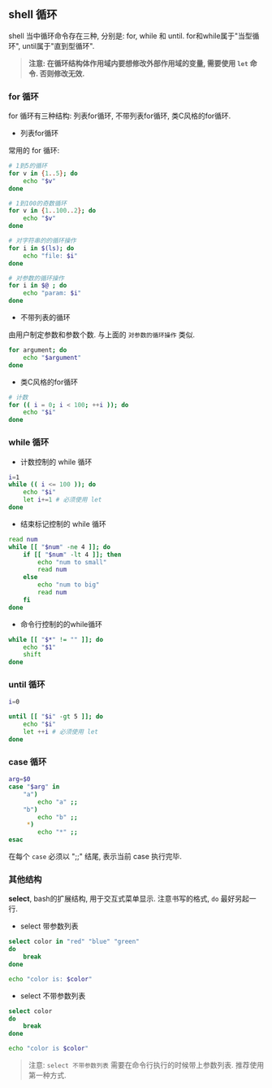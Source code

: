 ## shell 循环

shell 当中循环命令存在三种, 分别是: for, while 和 until. for和while属于"当型循环", until属于"直到型循环".

> **注意: 在循环结构体作用域内要想修改外部作用域的变量, 需要使用 `let` 命令. 否则修改无效.**

### for 循环

for 循环有三种结构: 列表for循环, 不带列表for循环, 类C风格的for循环.

- 列表for循环

常用的 for 循环:

```bash
# 1到5的循环
for v in {1..5}; do
    echo "$v"
done

# 1到100的奇数循环
for v in {1..100..2}; do
    echo "$v"
done

# 对字符串的的循环操作
for i in $(ls); do
    echo "file: $i"
done

# 对参数的循环操作
for i in $@ ; do
    echo "param: $i"
done
```

- 不带列表的循环

由用户制定参数和参数个数. 与上面的 `对参数的循环操作` 类似.

```bash
for argument; do
    echo "$argument"
done
```

- 类C风格的for循环

```bash
# 计数
for (( i = 0; i < 100; ++i )); do
    echo "$i"
done
```

### while 循环

- 计数控制的 while 循环

```bash
i=1
while (( i <= 100 )); do
    echo "$i"
    let i+=1 # 必须使用 let
done
```

- 结束标记控制的 while 循环

```bash
read num
while [[ "$num" -ne 4 ]]; do
    if [[ "$num" -lt 4 ]]; then
        echo "num to small"
        read num
    else
        echo "num to big"
        read num
    fi
done
```

- 命令行控制的的while循环

```bash
while [[ "$*" != "" ]]; do
    echo "$1"
    shift
done
```

### until 循环

```bash
i=0

until [[ "$i" -gt 5 ]]; do
    echo "$i"
    let ++i # 必须使用 let
done
```

### case 循环

```bash
arg=$0
case "$arg" in 
    "a")
        echo "a" ;;
    "b")
        echo "b" ;;
     *)
        echo "*" ;;
esac
```

在每个 `case` 必须以 ";;" 结尾, 表示当前 case 执行完毕.


### 其他结构

**select**, bash的扩展结构, 用于交互式菜单显示. 注意书写的格式, `do` 最好另起一行.

- select 带参数列表

```bash
select color in "red" "blue" "green"
do
    break
done

echo "color is: $color"
```

- select 不带参数列表

```bash
select color
do
    break
done

echo "color is $color"
```

> 注意: `select 不带参数列表` 需要在命令行执行的时候带上参数列表. 推荐使用第一种方式.